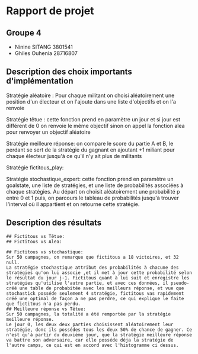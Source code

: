 # Rapport de projet

## Groupe 4
* Ninine SITANG 3801541
* Ghiles Ouhenia 28716807

## Description des choix importants d'implémentation
Stratégie aléatoire : Pour chaque militant on choisi aléatoirement une position d'un électeur et on l'ajoute dans une liste d'objectifs et on l'a renvoie

Stratégie têtue : cette fonction prend en paramètre un jour et si jour est différent de 0 on renvoie le même objectif sinon on appel la fonction alea pour renvoyer un objectif aléatoire

Stratégie meilleure réponse: on compare le score du partie A et B, le perdant se sert de la stratégie du gagnant en ajoutant  +1 miliant pour chaque électeur jusqu'à ce qu'il n'y ait plus de militants

Stratégie fictitous_play:

Stratégie stochastique_expert: cette fonction prend en paramètre un goalstate, une liste de stratégies, et une liste de probabilités associées à chaque stratégies. Au départ on choisit aléatoirement une probabilité p entre 0 et 1 puis, on parcours le tableau de probabilités jusqu'à trouver l'interval où il appartient et on retourne cette stratégie.
## Description des résultats
    ## Fictitous vs Têtue:
    ## Fictitous vs Alea: 
    
    ## Fictitous vs stochastique:
    Sur 50 campagnes, on remarque que fictitous a 18 victoires, et 32 null.
    La stratégie stochastique attribut des probabilités à chacune des stratégies qu'on lui associe ,et il met à jour cette probabilité selon le résultat du jour j-1. Fictitous quant à lui suit et enregistre les stratégies qu'utilise l'autre partie, et avec ces données, il pseudo-créé une table de probabitée avec les meilleurs réponse, et vue que stochastick posséde seulement 4 stratégie, fictitous vas rapidement créé une optimal de façon a ne pas perdre, ce qui explique le faite que fictitous n'a pas perdu.
    ## Meilleure réponse vs Têtue: 
    Sur 50 campagnes, la totalité a été remportée par la stratégie meilleure réponse. 
    Le jour 0, les deux deux parties choisissent aléatoirement leur stratégie, donc ils possédes tous les deux 50% de chance de gagner. Ce n'est qu'à partir du deuxième jour, que la stratégie meilleure réponse va battre son adversaire, car elle posséde déja la stratégie de l'autre camps, ce qui est en accord avec l'histogramme ci dessus.
